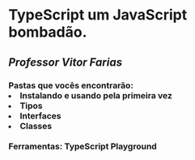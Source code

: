 <h1>TypeScript um JavaScript bombadão.</h1>
    <h2><cite>Professor Vitor Farias</cite></h2>

   <h3>Pastas que vocês encontrarão:
      <li>Instalando e usando pela primeira vez</li>
      <li>Tipos</li>
      <li>Interfaces</li>
      <li>Classes</li>
    <br/>
      Ferramentas: TypeScript Playground
    </h3>
